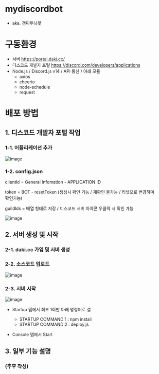 # mydiscordbot
- aka. 갱찌두뇌봇

# 구동환경
- 서버 https://portal.daki.cc/
- 디스코드 개발자 포털 https://discord.com/developers/applications
- Node.js / Discord.js v14 / API 통신 / 아래 모듈
  - axios
  - cheerio
  - node-schedule
  - request

# 배포 방법
## 1. 디스코드 개발자 포털 작업
### 1-1. 어플리케이션 추가
![image](https://user-images.githubusercontent.com/97089773/215365852-c906e972-bde7-4145-a821-65b58003aaef.png)

### 1-2. config.json
clientId = General Infomation - APPLICATION ID

token = BOT - resetToken (생성시 확인 가능 / 재확인 불가능 / 리셋으로 변경하며 확인가능)

guildIds = 배열 형태로 저장 / 디스코드 서버 아이콘 우클릭 시 확인 가능

![image](https://user-images.githubusercontent.com/97089773/215365698-03cdc9d3-7433-48df-9524-57b8f9217827.png)

## 2. 서버 생성 및 시작
### 2-1. daki.cc 가입 및 서버 생성
### 2-2. 소스코드 업로드
![image](https://user-images.githubusercontent.com/97089773/215365974-d40a66ef-b3b9-4178-bc5c-a9252358af70.png)
### 2-3. 서버 시작
![image](https://user-images.githubusercontent.com/97089773/215366131-22ce0ef5-03cf-49ec-8aab-057343e7a508.png)

- Startup 탭에서 최초 1회만 아래 명령어로 설
  - STARTUP COMMAND 1 : npm install
  - STARTUP COMMAND 2 : deploy.js
  
- Console 탭에서 Start

## 3. 일부 기능 설명
### (추후 작성)
